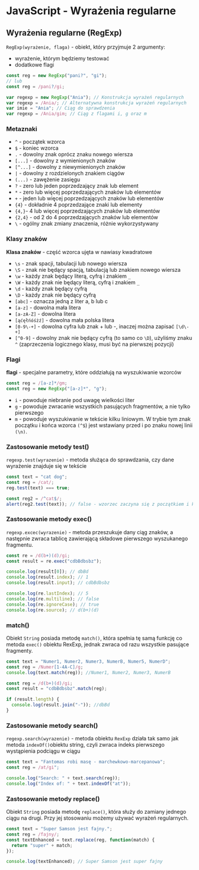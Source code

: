 # JavaScript - Wyrażenia regularne

## Wyrażenia regularne (RegExp)

`RegExp(wyrażenie, flaga)` - obiekt, który przyjmuje 2 argumenty:

- wyrażenie, którym będziemy testować
- dodatkowe flagi

```javascript
const reg = new RegExp("pani?", "gi");
// lub
const reg = /pani?/gi;

var regexp = new RegExp("Ania"); // Konstrukcja wyrażeń regularnych
var regexp = /Ania/; // Alternatywna konstrukcja wyrażeń regularnych
var imie = "Ania"; // Ciąg do sprawdzenia
var regexp = /Ania/gim; // Ciąg z flagami i, g oraz m
```

### Metaznaki

- `^` - początek wzorca
- `$` - koniec wzorca
- `.` - dowolny znak oprócz znaku nowego wiersza
- `[...]` - dowolny z wymienionych znaków
- `[^...]` - dowolny z niewymienionych znaków
- `|` - dowolny z rozdzielonych znakiem ciągów
- `(...)` - zawężenie zasięgu
- `?` - zero lub jeden poprzedzający znak lub element
- `*` - zero lub więcej poprzedzających znaków lub elementów
- `+` - jeden lub więcej poprzedzających znaków lub elementów
- `{4}` - dokładnie 4 poprzedzające znaki lub elementy
- `{4,}`- 4 lub więcej poprzedzających znaków lub elementów
- `{2,4}` - od 2 do 4 poprzedzających znaków lub elementów
- `\` - ogólny znak zmiany znaczenia, różnie wykorzystywany

### Klasy znaków

**Klasa znaków** - część wzorca ujęta w nawiasy kwadratowe

- `\s` - znak spacji, tabulacji lub nowego wiersza
- `\S` - znak nie będący spacją, tabulacją lub znakiem nowego wiersza
- `\w` - każdy znak będący literą, cyfrą i znakiem `_`
- `\W` - każdy znak nie będący literą, cyfrą i znakiem `_`
- `\d` - każdy znak będący cyfrą
- `\D` - każdy znak nie będący cyfrą
- `[abc]` - oznacza jedną z liter a, b lub c
- `[a-z]` - dowolna mała litera
- `[a-zA-Z]` - dowolna litera
- `[ąćęłńóśżź]` - dowolna mała polska litera
- `[0-9\-+]` - dowolna cyfra lub znak + lub -, inaczej można zapisać `[\d\-+]`
- `[^0-9]` - dowolny znak nie będący cyfrą (to samo co `\D`), użyliśmy znaku `^` (zaprzeczenia logicznego klasy, musi być na pierwszej pozycji)

### Flagi

**flagi** - specjalne parametry, które oddziałują na wyszukiwanie wzorców

```javascript
const reg = /[a-z]*/gm;
const reg = new RegExp("[a-z]*", "g");
```

- `i` - powoduje niebranie pod uwagę wielkości liter
- `g` - powoduje zwracanie wszystkich pasujących fragmentów, a nie tylko pierwszego
- `m` - powoduje wyszukiwanie w tekście kilku liniowym. W trybie tym znak początku i końca wzorca `(^$`) jest wstawiany przed i po znaku nowej linii `(\n)`.

### Zastosowanie metody test()

`regexp.test(wyrazenie)` - metoda służąca do sprawdzania, czy dane wyrażenie znajduje się w tekście

```javascript
const text = "cat dog";
const reg = /cat/;
reg.test(text) === true;

const reg2 = /^cat$/;
alert(reg2.test(text)); // false - wzorzec zaczyna się z początkiem i kończy z końcem tekstu (znaki ^ i $) - jedyny pasujący tekst to "cat"
```

### Zastosowanie metody exec()

`regexp.excec(wyrazenie)` - metoda przeszukuje dany ciąg znaków, a następnie zwraca tablicę zawierającą składowe pierwszego wyszukanego fragmentu.

```javascript
const re = /d(b+)(d)/gi;
const result = re.exec("cdbBdbsbz");

console.log(result[0]); // dbBd
console.log(result.index); // 1
console.log(result.input); // cdbBdbsbz

console.log(re.lastIndex); // 5
console.log(re.multiline); // false
console.log(re.ignoreCase); // true
console.log(re.source); // d(b+)(d)
```

### match()

Obiekt `String` posiada metodę `match()`, która spełnia tę samą funkcję co metoda `exec()` obiektu RexExp, jednak zwraca od razu wszystkie pasujące fragmenty.

```javascript
const text = "Numer1, Numer2, Numer3, NumerB, Numer5, NumerD";
const reg = /Numer[1-4A-C]/g;
console.log(text.match(reg)); //Numer1, Numer2, Numer3, NumerB
```

```javascript
const reg = /d(b+)(d)/gi;
const result = "cdbBdbsbz".match(reg);

if (result.length) {
  console.log(result.join("-")); //dbBd
}
```

### Zastosowanie metody search()

`regexp.search(wyrazenie)` - metoda obiektu `RexExp` działa tak samo jak metoda `indexOf()`obiektu string, czyli zwraca indeks pierwszego wystąpienia podciągu w ciągu

```javascript
const text = "Fantomas robi masę - marchewkowo-marcepanowa";
const reg = /at/gi";

console.log("Search: " + text.search(reg));
console.log("Index of: " + text.indexOf("at"));
```

### Zastosowanie metody replace()

Obiekt `String` posiada metodę `replace()`, która służy do zamiany jednego ciągu na drugi. Przy jej stosowaniu możemy używać wyrażeń regularnych.

```javascript
const text = "Super Samson jest fajny.";
const reg = /fajny/;
const textEnhanced = text.replace(reg, function(match) {
  return "super" + match;
});

console.log(textEnhanced); // Super Samson jest super fajny
```
